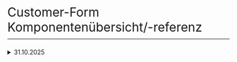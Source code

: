 # Customer-Form Komponentenübersicht/-referenz

<style>
/* https://github.com/microsoft/vscode/blob/master/extensions/markdown-language-features/media/markdown.css */
/*---------------------------------------------------------------------------------------------
 *  Copyright (c) Microsoft Corporation. All rights reserved.
 *  Licensed under the MIT License. See License.txt in the project root for license information.
 *--------------------------------------------------------------------------------------------*/

body {
	font-family: var(--vscode-markdown-font-family, -apple-system, BlinkMacSystemFont, "Segoe WPC", "Segoe UI", "Ubuntu", "Droid Sans", sans-serif);
	font-size: var(--vscode-markdown-font-size, 14px);
	padding: 0 26px;
	line-height: var(--vscode-markdown-line-height, 22px);
	word-wrap: break-word;
}

#code-csp-warning {
	position: fixed;
	top: 0;
	right: 0;
	color: white;
	margin: 16px;
	text-align: center;
	font-size: 12px;
	font-family: sans-serif;
	background-color:#444444;
	cursor: pointer;
	padding: 6px;
	box-shadow: 1px 1px 1px rgba(0,0,0,.25);
}

#code-csp-warning:hover {
	text-decoration: none;
	background-color:#007acc;
	box-shadow: 2px 2px 2px rgba(0,0,0,.25);
}

body.scrollBeyondLastLine {
	margin-bottom: calc(100vh - 22px);
}

body.showEditorSelection .code-line {
	position: relative;
}

body.showEditorSelection .code-active-line:before,
body.showEditorSelection .code-line:hover:before {
	content: "";
	display: block;
	position: absolute;
	top: 0;
	left: -12px;
	height: 100%;
}

body.showEditorSelection li.code-active-line:before,
body.showEditorSelection li.code-line:hover:before {
	left: -30px;
}

.vscode-light.showEditorSelection .code-active-line:before {
	border-left: 3px solid rgba(0, 0, 0, 0.15);
}

.vscode-light.showEditorSelection .code-line:hover:before {
	border-left: 3px solid rgba(0, 0, 0, 0.40);
}

.vscode-light.showEditorSelection .code-line .code-line:hover:before {
	border-left: none;
}

.vscode-dark.showEditorSelection .code-active-line:before {
	border-left: 3px solid rgba(255, 255, 255, 0.4);
}

.vscode-dark.showEditorSelection .code-line:hover:before {
	border-left: 3px solid rgba(255, 255, 255, 0.60);
}

.vscode-dark.showEditorSelection .code-line .code-line:hover:before {
	border-left: none;
}

.vscode-high-contrast.showEditorSelection .code-active-line:before {
	border-left: 3px solid rgba(255, 160, 0, 0.7);
}

.vscode-high-contrast.showEditorSelection .code-line:hover:before {
	border-left: 3px solid rgba(255, 160, 0, 1);
}

.vscode-high-contrast.showEditorSelection .code-line .code-line:hover:before {
	border-left: none;
}

img {
	max-width: 100%;
	max-height: 100%;
}

a {
	text-decoration: none;
}

a:hover {
	text-decoration: underline;
}

a:focus,
input:focus,
select:focus,
textarea:focus {
	outline: 1px solid -webkit-focus-ring-color;
	outline-offset: -1px;
}

hr {
	border: 0;
	height: 2px;
	border-bottom: 2px solid;
}

h1 {
	padding-bottom: 0.3em;
	line-height: 1.2;
	border-bottom-width: 1px;
	border-bottom-style: solid;
}

h1, h2, h3 {
	font-weight: normal;
}

table {
	border-collapse: collapse;
}

table > thead > tr > th {
	text-align: left;
	border-bottom: 1px solid;
}

table > thead > tr > th,
table > thead > tr > td,
table > tbody > tr > th,
table > tbody > tr > td {
	padding: 5px 10px;
}

table > tbody > tr + tr > td {
	border-top: 1px solid;
}

blockquote {
	margin: 0 7px 0 5px;
	padding: 0 16px 0 10px;
	border-left-width: 5px;
	border-left-style: solid;
}

code {
	font-family: Menlo, Monaco, Consolas, "Droid Sans Mono", "Courier New", monospace, "Droid Sans Fallback";
	font-size: 1em;
	line-height: 1.357em;
}

body.wordWrap pre {
	white-space: pre-wrap;
}

pre:not(.hljs),
pre.hljs code > div {
	padding: 16px;
	border-radius: 3px;
	overflow: auto;
}

pre code {
	color: var(--vscode-editor-foreground);
	tab-size: 4;
}

/** Theming */

.vscode-light pre {
	background-color: rgba(220, 220, 220, 0.4);
}

.vscode-dark pre {
	background-color: rgba(10, 10, 10, 0.4);
}

.vscode-high-contrast pre {
	background-color: rgb(0, 0, 0);
}

.vscode-high-contrast h1 {
	border-color: rgb(0, 0, 0);
}

.vscode-light table > thead > tr > th {
	border-color: rgba(0, 0, 0, 0.69);
}

.vscode-dark table > thead > tr > th {
	border-color: rgba(255, 255, 255, 0.69);
}

.vscode-light h1,
.vscode-light hr,
.vscode-light table > tbody > tr + tr > td {
	border-color: rgba(0, 0, 0, 0.18);
}

.vscode-dark h1,
.vscode-dark hr,
.vscode-dark table > tbody > tr + tr > td {
	border-color: rgba(255, 255, 255, 0.18);
}

</style>

<style>
/* Tomorrow Theme */
/* http://jmblog.github.com/color-themes-for-google-code-highlightjs */
/* Original theme - https://github.com/chriskempson/tomorrow-theme */

/* Tomorrow Comment */
.hljs-comment,
.hljs-quote {
	color: #8e908c;
}

/* Tomorrow Red */
.hljs-variable,
.hljs-template-variable,
.hljs-tag,
.hljs-name,
.hljs-selector-id,
.hljs-selector-class,
.hljs-regexp,
.hljs-deletion {
	color: #c82829;
}

/* Tomorrow Orange */
.hljs-number,
.hljs-built_in,
.hljs-builtin-name,
.hljs-literal,
.hljs-type,
.hljs-params,
.hljs-meta,
.hljs-link {
	color: #f5871f;
}

/* Tomorrow Yellow */
.hljs-attribute {
	color: #eab700;
}

/* Tomorrow Green */
.hljs-string,
.hljs-symbol,
.hljs-bullet,
.hljs-addition {
	color: #718c00;
}

/* Tomorrow Blue */
.hljs-title,
.hljs-section {
	color: #4271ae;
}

/* Tomorrow Purple */
.hljs-keyword,
.hljs-selector-tag {
	color: #8959a8;
}

.hljs {
	display: block;
	overflow-x: auto;
	color: #4d4d4c;
	padding: 0.5em;
}

.hljs-emphasis {
	font-style: italic;
}

.hljs-strong {
	font-weight: bold;
}
</style>

<style>
/*
 * Markdown PDF CSS
 */

 body {
	font-family: -apple-system, BlinkMacSystemFont, "Segoe WPC", "Segoe UI", "Ubuntu", "Droid Sans", sans-serif, "Meiryo";
	padding: 0 12px;
}

pre {
	background-color: #f8f8f8;
	border: 1px solid #cccccc;
	border-radius: 3px;
	overflow-x: auto;
	white-space: pre-wrap;
	overflow-wrap: break-word;
}

pre:not(.hljs) {
	padding: 23px;
	line-height: 19px;
}

blockquote {
	background: rgba(127, 127, 127, 0.1);
	border-color: rgba(0, 122, 204, 0.5);
}

.emoji {
	height: 1.4em;
}

code {
	font-size: 14px;
	line-height: 19px;
}

/* for inline code */
:not(pre):not(.hljs) > code {
	color: #C9AE75; /* Change the old color so it seems less like an error */
	font-size: inherit;
}

/* Page Break : use <div class="page"/> to insert page break
-------------------------------------------------------- */
.page {
	page-break-after: always;
}

</style>

<script src="https://unpkg.com/mermaid/dist/mermaid.min.js"></script>
</head>
<body>
  <script>
    mermaid.initialize({
      startOnLoad: true,
      theme: document.body.classList.contains('vscode-dark') || document.body.classList.contains('vscode-high-contrast')
          ? 'dark'
          : 'default'
    });
  </script>

<details>
<summary>31.10.2025</summary>
<table>
<thead>
<tr>
<th style="text-align:right">Nr.</th>
<th>Feldname (intern, en-US)</th>
<th>Label (de-DE)</th>
<th>Dateiname (<code>resources/views/components/customers/inputs/...</code>)</th>
<th>Typ</th>
<th>Icon</th>
<th>Besonderheiten</th>
</tr>
</thead>
<tbody>
<tr>
<td style="text-align:right">1</td>
<td><code>salutation</code></td>
<td>Anrede</td>
<td><code>salutation.blade.php</code></td>
<td>select</td>
<td><code>person-standing</code></td>
<td>Herr / Frau / Divers / Keine Angabe</td>
</tr>
<tr>
<td style="text-align:right">2</td>
<td><code>title</code></td>
<td>Titel</td>
<td><code>title.blade.php</code></td>
<td>text</td>
<td><code>award</code></td>
<td>optional</td>
</tr>
<tr>
<td style="text-align:right">3</td>
<td><code>customer_number</code></td>
<td>Kundennummer</td>
<td><code>customer-number.blade.php</code></td>
<td>text (readonly)</td>
<td><code>hash</code></td>
<td>automatisch generiert</td>
</tr>
<tr>
<td style="text-align:right">4</td>
<td><code>first_name</code></td>
<td>Vorname</td>
<td><code>first-name.blade.php</code></td>
<td>text</td>
<td><code>person</code></td>
<td>required</td>
</tr>
<tr>
<td style="text-align:right">5</td>
<td><code>last_name</code></td>
<td>Nachname</td>
<td><code>last-name.blade.php</code></td>
<td>text</td>
<td><code>person</code></td>
<td>required</td>
</tr>
<tr>
<td style="text-align:right">6</td>
<td><code>birth_name</code></td>
<td>Geborene(r) Name</td>
<td><code>birth-name.blade.php</code></td>
<td>text</td>
<td><code>person-add</code></td>
<td>optional</td>
</tr>
<tr>
<td style="text-align:right">7</td>
<td><code>birth_date</code></td>
<td>Geburtsdatum</td>
<td><code>birth-date.blade.php</code></td>
<td>date</td>
<td><code>calendar</code></td>
<td>required, validierung <code>before:today</code></td>
</tr>
<tr>
<td style="text-align:right">8</td>
<td><code>birth_country</code></td>
<td>Geburtsland</td>
<td><code>birth-country.blade.php</code></td>
<td>select</td>
<td><code>map</code></td>
<td>Länder-Auswahl</td>
</tr>
<tr>
<td style="text-align:right">9</td>
<td><code>birth_city</code></td>
<td>Geburtsstadt</td>
<td><code>birth-city.blade.php</code></td>
<td>text</td>
<td><code>map-pin</code></td>
<td>optional</td>
</tr>
<tr>
<td style="text-align:right">10</td>
<td><code>nationality</code></td>
<td>Staatsangehörigkeit</td>
<td><code>nationality.blade.php</code></td>
<td>select</td>
<td><code>flag</code></td>
<td>Deutsch, EU, andere</td>
</tr>
<tr>
<td style="text-align:right">11</td>
<td><code>identity_document</code></td>
<td>Personalausweis-Dokument</td>
<td><code>identity-document.blade.php</code></td>
<td>file</td>
<td><code>id-card</code></td>
<td>Upload (jpg, png, pdf)</td>
</tr>
<tr>
<td style="text-align:right">12</td>
<td><code>family_status</code></td>
<td>Familienstand</td>
<td><code>family-status.blade.php</code></td>
<td>select</td>
<td><code>people</code></td>
<td>ledig / verheiratet / geschieden / verwitwet</td>
</tr>
<tr>
<td style="text-align:right">13</td>
<td><code>religion</code></td>
<td>Religion</td>
<td><code>religion.blade.php</code></td>
<td>text</td>
<td><code>sparkles</code></td>
<td>optional</td>
</tr>
<tr>
<td style="text-align:right">14</td>
<td><code>household_number</code></td>
<td>Bedarfsgemeinschaftsnummer</td>
<td><code>household-number.blade.php</code></td>
<td>text</td>
<td><code>list-number</code></td>
<td>optional</td>
</tr>
<tr>
<td style="text-align:right">15</td>
<td><code>responsible_office</code></td>
<td>Zuständiges Amt</td>
<td><code>responsible-office.blade.php</code></td>
<td>text</td>
<td><code>business</code></td>
<td>z. B. Jobcenter Musterstadt</td>
</tr>
<tr>
<td style="text-align:right">16</td>
<td><code>household_person_count</code></td>
<td>Anzahl Personen der Bedarfsgemeinschaft</td>
<td><code>household-person-count.blade.php</code></td>
<td>number</td>
<td><code>people-circle</code></td>
<td>min=1, readonly optional</td>
</tr>
<tr>
<td style="text-align:right">17</td>
<td><code>valid_until</code></td>
<td>Gültig bis</td>
<td><code>valid-until.blade.php</code></td>
<td>month</td>
<td><code>calendar-outline</code></td>
<td>Monat / Jahr</td>
</tr>
<tr>
<td style="text-align:right">18</td>
<td><code>customer_day</code></td>
<td>Kundentag ist</td>
<td><code>customer-day.blade.php</code></td>
<td>select</td>
<td><code>calendar-number</code></td>
<td>Montag – Samstag</td>
</tr>
<tr>
<td style="text-align:right">19</td>
<td><code>customer_day_preferred</code></td>
<td>Kundentag gewünscht</td>
<td><code>customer-day-preferred.blade.php</code></td>
<td>select</td>
<td><code>calendar-outline</code></td>
<td>Montag – Samstag</td>
</tr>
<tr>
<td style="text-align:right">20</td>
<td><code>income</code></td>
<td>Einkommen in €</td>
<td><code>income.blade.php</code></td>
<td>number</td>
<td><code>cash-outline</code></td>
<td>step = 0.01</td>
</tr>
<tr>
<td style="text-align:right">21</td>
<td><code>customer_category</code></td>
<td>Kundensparte</td>
<td><code>customer-category.blade.php</code></td>
<td>select</td>
<td><code>people-outline</code></td>
<td>Asylbewerber, Rentner, Jobcenter, …</td>
</tr>
</tbody>
</table>

</details>
